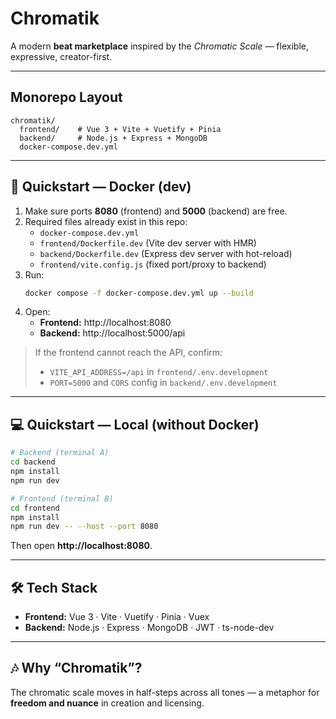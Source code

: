# Chromatik

A modern **beat marketplace** inspired by the *Chromatic Scale* — flexible, expressive, creator-first.

---

## Monorepo Layout
```
chromatik/
  frontend/    # Vue 3 + Vite + Vuetify + Pinia
  backend/     # Node.js + Express + MongoDB
  docker-compose.dev.yml
```

---

## 🚀 Quickstart — Docker (dev)
1. Make sure ports **8080** (frontend) and **5000** (backend) are free.  
2. Required files already exist in this repo:  
   - `docker-compose.dev.yml`  
   - `frontend/Dockerfile.dev` (Vite dev server with HMR)  
   - `backend/Dockerfile.dev`  (Express dev server with hot-reload)  
   - `frontend/vite.config.js` (fixed port/proxy to backend)  
3. Run:
   ```bash
   docker compose -f docker-compose.dev.yml up --build
   ```
4. Open:  
   - **Frontend:** http://localhost:8080  
   - **Backend:** http://localhost:5000/api  

> If the frontend cannot reach the API, confirm:  
> - `VITE_API_ADDRESS=/api` in `frontend/.env.development`  
> - `PORT=5000` and `CORS` config in `backend/.env.development`

---

## 💻 Quickstart — Local (without Docker)
```bash
# Backend (terminal A)
cd backend
npm install
npm run dev

# Frontend (terminal B)
cd frontend
npm install
npm run dev -- --host --port 8080
```
Then open **http://localhost:8080**.

---

## 🛠️ Tech Stack
- **Frontend:** Vue 3 · Vite · Vuetify · Pinia · Vuex  
- **Backend:** Node.js · Express · MongoDB · JWT · ts-node-dev  

---

## 🎶 Why “Chromatik”?
The chromatic scale moves in half-steps across all tones — a metaphor for **freedom and nuance** in creation and licensing.
